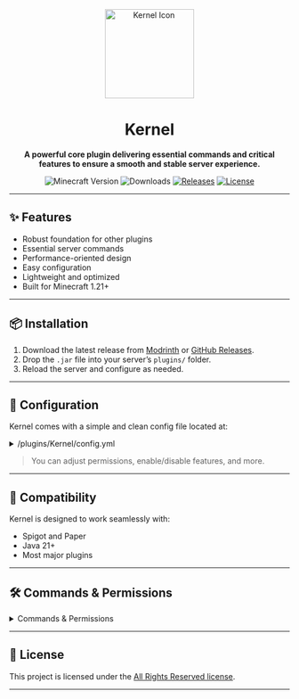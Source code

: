 <div align="center">

<a href="https://modrinth.com/plugin/kernel/" target="_blank" title="Kernel on Modrinth">
  <img width="160px" alt="Kernel Icon" src="https://cdn.modrinth.com/data/cached_images/86832cb77c5fbd391f7c7018f3e8369baf08ed9c.png">
</a>

<a name="readme-top"></a>

# Kernel

**A powerful core plugin delivering essential commands and critical features to ensure a smooth and stable server
experience.**

![Minecraft Version][minecraft_version_img]
![Downloads][downloads_img]
[![Releases][releases_img]][releases_url]
[![License][repo_license_img]][repo_license_url]

</div>

---

## ✨ Features

- Robust foundation for other plugins
- Essential server commands
- Performance-oriented design
- Easy configuration
- Lightweight and optimized
- Built for Minecraft 1.21+

---

## 📦 Installation

1. Download the latest release from [Modrinth](https://modrinth.com/project/kernel#download)
   or [GitHub Releases][releases_url].
2. Drop the `.jar` file into your server’s `plugins/` folder.
3. Reload the server and configure as needed.

---

## 📁 Configuration

Kernel comes with a simple and clean config file located at:

<details>
<summary>/plugins/Kernel/config.yml</summary>

```yaml
## Kernel Configuration
```

</details>

> You can adjust permissions, enable/disable features, and more.

---

## 🧩 Compatibility

Kernel is designed to work seamlessly with:

* Spigot and Paper
* Java 21+
* Most major plugins

---

## 🛠️ Commands & Permissions

<details>
<summary>Commands & Permissions</summary>

| Command            | Description                                   | Permission                   |
|--------------------|-----------------------------------------------|------------------------------|
| `/kernel`          | Main command info/help.                       | `kernel.command.main`        |
| `/kernel help`     | Commands list.                                | `kernel.command.main.help`   |
| `/kernel reload`   | Reloads configuration.                        | `kernel.command.main.reload` |
| `/heal [player]`   | Heals a player to full health.                | `kernel.admin.heal`          |
| `/feed [player]`   | Fills a player's hunger to max.               | `kernel.admin.feed`          |
| `/fly [player]`    | Toggles flight mode.                          | `kernel.admin.fly`           |
| `/vanish [player]` | Toggles vanish mode.                          | `kernel.admin.vanish`        |
| `/god [player]`    | Toggles god mode.                             | `kernel.admin.god`           |
| `/hat [player]`    | Puts the item in your hand on your head.      | `kernel.admin.hat`           |
| `/whois <player>`  | Displays detailed information about a player. | `kernel.admin.whois`         |

</details>

---

## 📃 License

This project is licensed under the [All Rights Reserved license][repo_license_url].

---

[downloads_img]: https://img.shields.io/modrinth/dt/kernel?color=default

[releases_img]: https://img.shields.io/github/v/release/Lightre/kernel?color=aqua

[releases_url]: https://github.com/Lightre/kernel/releases

[repo_license_img]: https://img.shields.io/badge/license-ARR-yellow.svg

[repo_license_url]: https://github.com/Lightre/kernel/blob/main/LICENSE

[minecraft_version_img]: https://img.shields.io/badge/minecraft-1.21x-green.svg